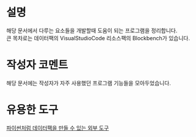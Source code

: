 # 설명
해당 문서에서 다루는 요소들을 개발할때 도움이 되는 프로그램을 정리합니다.  
큰 목차로는 데이터팩의 VisualStudioCode 리소스팩의 Blockbench가 있습니다.  

# 작성자 코멘트
해당 문서에는 작성자가 자주 사용했던 프로그램 기능들을 모아두었습니다.  

# 유용한 도구
<a href="https://github.com/alexmonkey05/Datapack-Compiler" target="_blank">파이썬처럼 데이터팩을 만들 수 있는 외부 도구</a>  